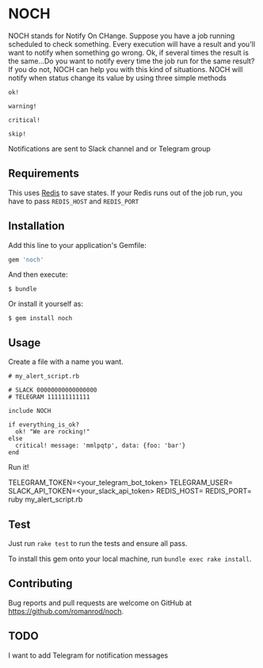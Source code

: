 # NOCH

NOCH stands for Notify On CHange.
Suppose you have a job running scheduled to check something. Every execution will have a result and you'll want to notify when something go wrong.
Ok, if several times the result is the same...Do you want to notify every time the job run for the same result?
If you do not, NOCH can help you with this kind of situations.
NOCH will notify when status change its value by using three simple methods

`ok!`

`warning!`

`critical!`

`skip!`

Notifications are sent to Slack channel and or Telegram group




## Requirements

This uses [Redis](https://redis.io/) to save states. If your Redis runs out of the job run, you have to pass `REDIS_HOST` and `REDIS_PORT`

## Installation

Add this line to your application's Gemfile:

```ruby
gem 'noch'
```

And then execute:

    $ bundle

Or install it yourself as:

    $ gem install noch

## Usage

Create a file with a name you want.

```
# my_alert_script.rb

# SLACK 00000000000000000
# TELEGRAM 111111111111

include NOCH

if everything_is_ok?
  ok! "We are rocking!"
else
  critical! message: 'mmlpqtp', data: {foo: 'bar'}
end

```

Run it!

TELEGRAM_TOKEN=<your_telegram_bot_token> TELEGRAM_USER=<your-telegram-user> SLACK_API_TOKEN=<your_slack_api_token> REDIS_HOST=<your-redis-host> REDIS_PORT=<your-redis-port> ruby my_alert_script.rb

## Test

Just run `rake test` to run the tests and ensure all pass.

To install this gem onto your local machine, run `bundle exec rake install`.

## Contributing

Bug reports and pull requests are welcome on GitHub at https://github.com/romanrod/noch.


## TODO

I want to add Telegram for notification messages